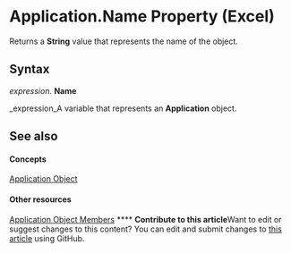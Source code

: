
# Application.Name Property (Excel)

Returns a  **String** value that represents the name of the object.


## Syntax

 _expression_. **Name**

 _expression_A variable that represents an  **Application** object.


## See also


#### Concepts


 [Application Object](19b73597-5cf9-4f56-8227-b5211f657f6f.md)
#### Other resources


 [Application Object Members](4cb9ca42-8d07-cc9c-2d80-4eb9a5921e1e.md)
****   **Contribute to this article**Want to edit or suggest changes to this content? You can edit and submit changes to  [this article](https://github.com/jhershey00/VBA_Excel_Test/OpenXMLCon/articles/f7fb2807-49de-c975-4931-ff825bfb0765.md) using GitHub.

